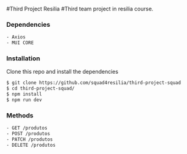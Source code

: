 #Third Project Resilia
#Third team project in resilia course.


### Dependencies

```sh
- Axios
- MUI CORE
```

### Installation

Clone this repo and install the dependencies

```sh
$ git clone https://github.com/squad4resilia/third-project-squad
$ cd third-project-squad/
$ npm install
$ npm run dev
```

### Methods

```sh
- GET /produtos
- POST /produtos
- PATCH /produtos
- DELETE /produtos
```

